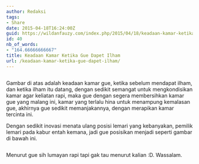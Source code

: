 ```yaml
---
author: Redaksi
tags:
- Share
date: 2015-04-18T16:24:00Z
guid: https://wildanfauzy.com/index.php/2015/04/18/keadaan-kamar-ketika-gue-dapet-ilham/
id: 40
nb_of_words:
- "164.66666666667"
title: Keadaan Kamar Ketika Gue Dapet Ilham
url: /keadaan-kamar-ketika-gue-dapet-ilham/
---
```


<figure class="wp-block-image size-large"><img src="https://wildanfauzyart.files.wordpress.com/2015/04/ea942-d6d18-ptdc0001.jpg?w=768" alt="" data-recalc-dims="1" /></figure> 

Gambar di atas adalah keadaan kamar gue, ketika sebelum mendapat ilham, dan ketika ilham itu datang, dengan sedikit semangat untuk mengkondisikan kamar agar keliatan rapi, maka gue dengan segera membersihkan kamar gue yang malang ini, kamar yang terlalu hina untuk menampung kemalasan gue, akhirnya gue sedikit memanjakannya, dengan merapikan kamar tercinta ini.

Dengan sedikit inovasi menata ulang posisi lemari yang kebanyakan, pemilik lemari pada kabur entah kemana, jadi gue posisikan menjadi seperti gambar di bawah ini.<figure class="wp-block-image size-large">

<img src="https://wildanfauzyart.files.wordpress.com/2015/04/24ac1-a11d8-ptdc0016.jpg?w=768" alt="" data-recalc-dims="1" /> </figure> 

Menurut gue sih lumayan rapi tapi gak tau menurut kalian :D. Wassalam.